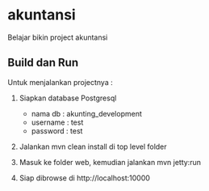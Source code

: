 akuntansi
=========

Belajar bikin project akuntansi
## Build dan Run ##

Untuk menjalankan projectnya : 

1. Siapkan database Postgresql

    * nama db : akunting_development 
    * username : test 
    * password : test 

2. Jalankan mvn clean install di top level folder
3. Masuk ke folder web, kemudian jalankan mvn jetty:run
4. Siap dibrowse di http://localhost:10000
